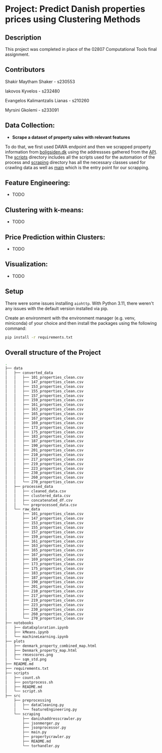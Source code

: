 # Project: Predict Danish properties prices using Clustering  Methods

## Description

This project was completed in place of the 02807 Computational Tools final assignment.

## Contributors

Shakir Maytham Shaker - s230553

Iakovos Kyvelos - s232480

Evangelos Kalimantzalis Lianas - s210260

Myrsini Gkolemi - s233091

## Data Collection:
- **Scrape a dataset of property sales with relevant features**
 
To do that, we first used DAWA endpoint and then we scrapped property information from [boligsiden.dk](https://www.boligsiden.dk/) using the addressses gathered from the [API](https://dawadocs.dataforsyningen.dk/dok/api#adresser-1).
The [scripts](/scripts/) directory includes all the scripts used for the automation of the process and [scraping](/src/scraping/) directory has all the necessary classes used for crawling data as well as [main](/src/scraping/main.py) which is the entry point for our scrapping.

## Feature Engineering:
- TODO

## Clustering with k-means:
- TODO

## Price Prediction within Clusters:
- TODO

## Visualization:
- TODO

## Setup

There were some issues installing ```aiohttp```. With Python 3.11, there weren't any issues with the default version installed via pip. 

Create an environment with the environment manager (e.g. venv, miniconda) of your choice and then install the packages using the following command:

```bash
pip install -r requirements.txt
```

## Overall structure of the Project

```sh
.
├── data
│   ├── converted_data
│   │   ├── 101_properties_clean.csv
│   │   ├── 147_properties_clean.csv
│   │   ├── 153_properties_clean.csv
│   │   ├── 155_properties_clean.csv
│   │   ├── 157_properties_clean.csv
│   │   ├── 159_properties_clean.csv
│   │   ├── 161_properties_clean.csv
│   │   ├── 163_properties_clean.csv
│   │   ├── 165_properties_clean.csv
│   │   ├── 167_properties_clean.csv
│   │   ├── 169_properties_clean.csv
│   │   ├── 173_properties_clean.csv
│   │   ├── 175_properties_clean.csv
│   │   ├── 183_properties_clean.csv
│   │   ├── 187_properties_clean.csv
│   │   ├── 190_properties_clean.csv
│   │   ├── 201_properties_clean.csv
│   │   ├── 210_properties_clean.csv
│   │   ├── 217_properties_clean.csv
│   │   ├── 219_properties_clean.csv
│   │   ├── 223_properties_clean.csv
│   │   ├── 230_properties_clean.csv
│   │   ├── 260_properties_clean.csv
│   │   └── 270_properties_clean.csv
│   ├── processed_data
│   │   ├── cleaned_data.csv
│   │   ├── clustered_data.csv
│   │   ├── concatenated_df.csv
│   │   └── preprocessed_data.csv
│   └── raw_data
│       ├── 101_properties_clean.csv
│       ├── 147_properties_clean.csv
│       ├── 153_properties_clean.csv
│       ├── 155_properties_clean.csv
│       ├── 157_properties_clean.csv
│       ├── 159_properties_clean.csv
│       ├── 161_properties_clean.csv
│       ├── 163_properties_clean.csv
│       ├── 165_properties_clean.csv
│       ├── 167_properties_clean.csv
│       ├── 169_properties_clean.csv
│       ├── 173_properties_clean.csv
│       ├── 175_properties_clean.csv
│       ├── 183_properties_clean.csv
│       ├── 187_properties_clean.csv
│       ├── 190_properties_clean.csv
│       ├── 201_properties_clean.csv
│       ├── 210_properties_clean.csv
│       ├── 217_properties_clean.csv
│       ├── 219_properties_clean.csv
│       ├── 223_properties_clean.csv
│       ├── 230_properties_clean.csv
│       ├── 260_properties_clean.csv
│       └── 270_properties_clean.csv
├── notebooks
│   ├── dataExploration.ipynb
│   ├── kMeans.ipynb
│   └── machineLearning.ipynb
├── plots
│   ├── denmark_property_combined_map.html
│   ├── Denmark_property_map.html
│   ├── rmsescores.png
│   └── sqm_std.png
├── README.md
├── requirements.txt
├── scripts
│   ├── count.sh
│   ├── postprocess.sh
│   ├── README.md
│   └── script.sh
├── src
    ├── preprocessing
    │   ├── dataCleaning.py
    │   └── featureEngineering.py
    └── scraping
        ├── danishaddresscrawler.py
        ├── jsonmerger.py
        ├── jsonprocessor.py
        ├── main.py
        ├── propertycrawler.py
        ├── README.md
        └── torhandler.py
```